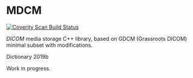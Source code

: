 MDCM
====

[![Coverity Scan Build Status](https://scan.coverity.com/projects/23293/badge.svg)](https://scan.coverity.com/projects/mtext)

_DICOM_ media storage C++ library, based on GDCM (Grassroots DICOM) minimal subset with modifications.

Dictionary 2019b

Work in progress.
